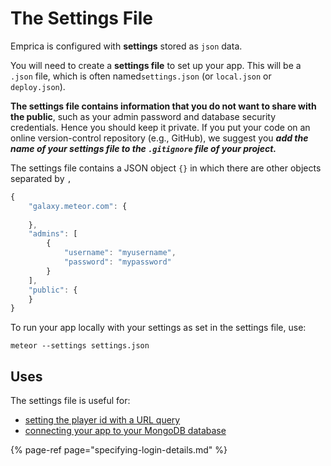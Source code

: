 # The Settings File

Emprica is configured with **settings** stored as `json` data.

You will need to create a **settings file** to set up your app. This will be a `.json` file, which is often named`settings.json` \(or `local.json` or `deploy.json`\).

**The settings file contains information that you do not want to share with the public**, such as your admin password and database security credentials. Hence you should keep it private. If you put your code on an online version-control repository \(e.g., GitHub\), we suggest you _**add the name of your settings file to the `.gitignore` file of your project.**_

The settings file contains a JSON object `{}` in which there are other objects separated by `,`

```javascript
{
    "galaxy.meteor.com": {
        
    },
    "admins": [
        {
            "username": "myusername",
            "password": "mypassword"
        }
    ],
    "public": {  
    }
}
```

To run your app locally with your settings as set in the settings file, use:

```text
meteor --settings settings.json
```

## Uses

The settings file is useful for:

* [setting the player id with a URL query](../../faq/faq.md#can-i-set-the-player-id-via-url-query)
* [connecting your app to your MongoDB database](../../faq/faq.md#how-do-i-connect-my-app-to-mongodb-atlas)

{% page-ref page="specifying-login-details.md" %}




